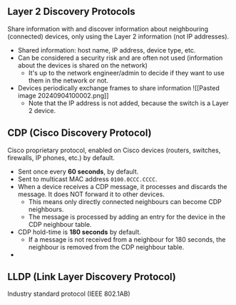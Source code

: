 ## Layer 2 Discovery Protocols
Share information with and discover information about neighbouring (connected) devices, only using the Layer 2 information (not IP addresses).
- Shared information: host name, IP address, device type, etc.
- Can be considered a security risk and are often not used (information about the devices is shared on the network) 
	- It's up to the network engineer/admin to decide if they want to use them in the network or not.
- Devices periodically exchange frames to share information
	![[Pasted image 20240904100002.png]]
	- Note that the IP address is not added, because the switch is a Layer 2 device.
## CDP (Cisco Discovery Protocol)
Cisco proprietary protocol, enabled on Cisco devices (routers, switches, firewalls, IP phones, etc.) by default.
- Sent once every **60 seconds**, by default.
- Sent to multicast MAC address `0100.0CCC.CCCC`.
- When a device receives a CDP message, it processes and discards the message. It does NOT forward it to other devices.
	- This means only directly connected neighbours can become CDP neighbours.
	- The message is processed by adding an entry for the device in the CDP neighbour table.
- CDP hold-time is **180 seconds** by default.
	- If a message is not received from a neighbour for 180 seconds, the neighbour is removed from the CDP neighbour table.
- 
## LLDP (Link Layer Discovery Protocol)
Industry standard protocol (IEEE 802.1AB)